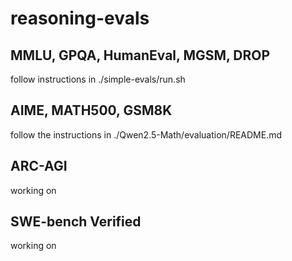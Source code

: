 # reasoning-evals

## MMLU, GPQA, HumanEval, MGSM, DROP

follow instructions in ./simple-evals/run.sh

## AIME, MATH500, GSM8K

follow the instructions in ./Qwen2.5-Math/evaluation/README.md

## ARC-AGI

working on

## SWE-bench Verified

working on